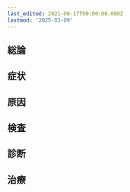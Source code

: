 ```yaml
---
last_edited: 2021-08-17T00:00:00.000Z
lastmod: '2025-03-09'
---
```





## 総論

## 症状

## 原因

## 検査

## 診断

## 治療
